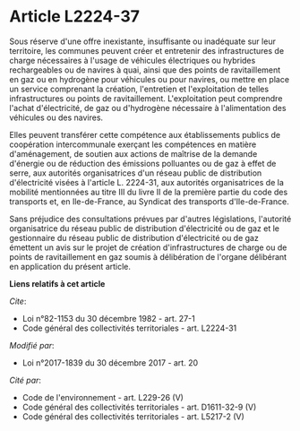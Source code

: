 # Article L2224-37

Sous réserve d'une offre inexistante, insuffisante ou inadéquate sur leur territoire, les communes peuvent créer et
entretenir des infrastructures de charge nécessaires à l'usage de véhicules électriques ou hybrides rechargeables ou de
navires à quai, ainsi que des points de ravitaillement en gaz ou en hydrogène pour véhicules ou pour navires, ou mettre en
place un service comprenant la création, l'entretien et l'exploitation de telles infrastructures ou points de ravitaillement.
L'exploitation peut comprendre l'achat d'électricité, de gaz ou d'hydrogène nécessaire à l'alimentation des véhicules ou des
navires.

Elles peuvent transférer cette compétence aux établissements publics de coopération intercommunale exerçant les compétences
en matière d'aménagement, de soutien aux actions de maîtrise de la demande d'énergie ou de réduction des émissions polluantes
ou de gaz à effet de serre, aux autorités organisatrices d'un réseau public de distribution d'électricité visées à l'article
L. 2224-31, aux autorités organisatrices de la mobilité mentionnées au titre III du livre II de la première partie du code
des transports et, en Ile-de-France, au Syndicat des transports d'Ile-de-France.

Sans préjudice des consultations prévues par d'autres législations, l'autorité organisatrice du réseau public de distribution
d'électricité ou de gaz et le gestionnaire du réseau public de distribution d'électricité ou de gaz émettent un avis sur le
projet de création d'infrastructures de charge ou de points de ravitaillement en gaz soumis à délibération de l'organe
délibérant en application du présent article.

**Liens relatifs à cet article**

_Cite_:

  - Loi n°82-1153 du 30 décembre 1982 - art. 27-1
  - Code général des collectivités territoriales - art. L2224-31

_Modifié par_:

  - Loi n°2017-1839 du 30 décembre 2017 - art. 20

_Cité par_:

  - Code de l'environnement - art. L229-26 (V)
  - Code général des collectivités territoriales - art. D1611-32-9 (V)
  - Code général des collectivités territoriales - art. L5217-2 (V)
